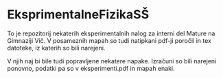 # EksprimentalneFizikaSŠ

To je repozitorij nekaterih eksperimentalnih nalog za interni del Mature na Gimnaziji Vič. 
V posameznih mapah so tudi natipkani pdf-ji poročil in tex datoteke, iz katerih so bili narejeni. 

V njih naj bi bile tudi popravljene nekatere napake. Izračuni so bili narejeni ponovno, podatki pa so v eksperimenti.pdf in mapah enaki.
